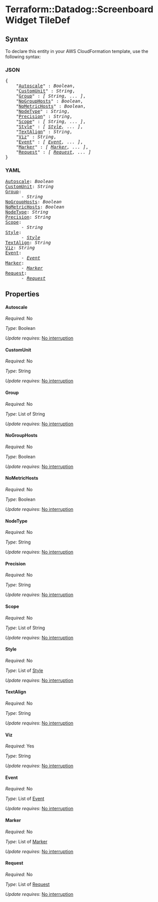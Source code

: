 # Terraform::Datadog::Screenboard Widget TileDef

## Syntax

To declare this entity in your AWS CloudFormation template, use the following syntax:

### JSON

<pre>
{
    "<a href="#autoscale" title="Autoscale">Autoscale</a>" : <i>Boolean</i>,
    "<a href="#customunit" title="CustomUnit">CustomUnit</a>" : <i>String</i>,
    "<a href="#group" title="Group">Group</a>" : <i>[ String, ... ]</i>,
    "<a href="#nogrouphosts" title="NoGroupHosts">NoGroupHosts</a>" : <i>Boolean</i>,
    "<a href="#nometrichosts" title="NoMetricHosts">NoMetricHosts</a>" : <i>Boolean</i>,
    "<a href="#nodetype" title="NodeType">NodeType</a>" : <i>String</i>,
    "<a href="#precision" title="Precision">Precision</a>" : <i>String</i>,
    "<a href="#scope" title="Scope">Scope</a>" : <i>[ String, ... ]</i>,
    "<a href="#style" title="Style">Style</a>" : <i>[ <a href="widget-tiledef-style.md">Style</a>, ... ]</i>,
    "<a href="#textalign" title="TextAlign">TextAlign</a>" : <i>String</i>,
    "<a href="#viz" title="Viz">Viz</a>" : <i>String</i>,
    "<a href="#event" title="Event">Event</a>" : <i>[ <a href="widget-tiledef-event.md">Event</a>, ... ]</i>,
    "<a href="#marker" title="Marker">Marker</a>" : <i>[ <a href="widget-tiledef-marker.md">Marker</a>, ... ]</i>,
    "<a href="#request" title="Request">Request</a>" : <i>[ <a href="widget-tiledef-request.md">Request</a>, ... ]</i>
}
</pre>

### YAML

<pre>
<a href="#autoscale" title="Autoscale">Autoscale</a>: <i>Boolean</i>
<a href="#customunit" title="CustomUnit">CustomUnit</a>: <i>String</i>
<a href="#group" title="Group">Group</a>: <i>
      - String</i>
<a href="#nogrouphosts" title="NoGroupHosts">NoGroupHosts</a>: <i>Boolean</i>
<a href="#nometrichosts" title="NoMetricHosts">NoMetricHosts</a>: <i>Boolean</i>
<a href="#nodetype" title="NodeType">NodeType</a>: <i>String</i>
<a href="#precision" title="Precision">Precision</a>: <i>String</i>
<a href="#scope" title="Scope">Scope</a>: <i>
      - String</i>
<a href="#style" title="Style">Style</a>: <i>
      - <a href="widget-tiledef-style.md">Style</a></i>
<a href="#textalign" title="TextAlign">TextAlign</a>: <i>String</i>
<a href="#viz" title="Viz">Viz</a>: <i>String</i>
<a href="#event" title="Event">Event</a>: <i>
      - <a href="widget-tiledef-event.md">Event</a></i>
<a href="#marker" title="Marker">Marker</a>: <i>
      - <a href="widget-tiledef-marker.md">Marker</a></i>
<a href="#request" title="Request">Request</a>: <i>
      - <a href="widget-tiledef-request.md">Request</a></i>
</pre>

## Properties

#### Autoscale

_Required_: No

_Type_: Boolean

_Update requires_: [No interruption](https://docs.aws.amazon.com/AWSCloudFormation/latest/UserGuide/using-cfn-updating-stacks-update-behaviors.html#update-no-interrupt)

#### CustomUnit

_Required_: No

_Type_: String

_Update requires_: [No interruption](https://docs.aws.amazon.com/AWSCloudFormation/latest/UserGuide/using-cfn-updating-stacks-update-behaviors.html#update-no-interrupt)

#### Group

_Required_: No

_Type_: List of String

_Update requires_: [No interruption](https://docs.aws.amazon.com/AWSCloudFormation/latest/UserGuide/using-cfn-updating-stacks-update-behaviors.html#update-no-interrupt)

#### NoGroupHosts

_Required_: No

_Type_: Boolean

_Update requires_: [No interruption](https://docs.aws.amazon.com/AWSCloudFormation/latest/UserGuide/using-cfn-updating-stacks-update-behaviors.html#update-no-interrupt)

#### NoMetricHosts

_Required_: No

_Type_: Boolean

_Update requires_: [No interruption](https://docs.aws.amazon.com/AWSCloudFormation/latest/UserGuide/using-cfn-updating-stacks-update-behaviors.html#update-no-interrupt)

#### NodeType

_Required_: No

_Type_: String

_Update requires_: [No interruption](https://docs.aws.amazon.com/AWSCloudFormation/latest/UserGuide/using-cfn-updating-stacks-update-behaviors.html#update-no-interrupt)

#### Precision

_Required_: No

_Type_: String

_Update requires_: [No interruption](https://docs.aws.amazon.com/AWSCloudFormation/latest/UserGuide/using-cfn-updating-stacks-update-behaviors.html#update-no-interrupt)

#### Scope

_Required_: No

_Type_: List of String

_Update requires_: [No interruption](https://docs.aws.amazon.com/AWSCloudFormation/latest/UserGuide/using-cfn-updating-stacks-update-behaviors.html#update-no-interrupt)

#### Style

_Required_: No

_Type_: List of <a href="widget-tiledef-style.md">Style</a>

_Update requires_: [No interruption](https://docs.aws.amazon.com/AWSCloudFormation/latest/UserGuide/using-cfn-updating-stacks-update-behaviors.html#update-no-interrupt)

#### TextAlign

_Required_: No

_Type_: String

_Update requires_: [No interruption](https://docs.aws.amazon.com/AWSCloudFormation/latest/UserGuide/using-cfn-updating-stacks-update-behaviors.html#update-no-interrupt)

#### Viz

_Required_: Yes

_Type_: String

_Update requires_: [No interruption](https://docs.aws.amazon.com/AWSCloudFormation/latest/UserGuide/using-cfn-updating-stacks-update-behaviors.html#update-no-interrupt)

#### Event

_Required_: No

_Type_: List of <a href="widget-tiledef-event.md">Event</a>

_Update requires_: [No interruption](https://docs.aws.amazon.com/AWSCloudFormation/latest/UserGuide/using-cfn-updating-stacks-update-behaviors.html#update-no-interrupt)

#### Marker

_Required_: No

_Type_: List of <a href="widget-tiledef-marker.md">Marker</a>

_Update requires_: [No interruption](https://docs.aws.amazon.com/AWSCloudFormation/latest/UserGuide/using-cfn-updating-stacks-update-behaviors.html#update-no-interrupt)

#### Request

_Required_: No

_Type_: List of <a href="widget-tiledef-request.md">Request</a>

_Update requires_: [No interruption](https://docs.aws.amazon.com/AWSCloudFormation/latest/UserGuide/using-cfn-updating-stacks-update-behaviors.html#update-no-interrupt)

